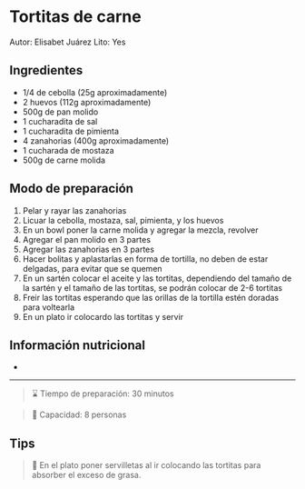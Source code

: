 # Tortitas de carne

Autor: Elisabet Juárez
Lito: Yes

## Ingredientes

- 1/4 de cebolla (25g aproximadamente)
- 2 huevos (112g aproximadamente)
- 500g de pan molido
- 1 cucharadita de sal
- 1 cucharadita de pimienta
- 4 zanahorias (400g aproximadamente)
- 1 cucharada de mostaza
- 500g de carne molida

## Modo de preparación

1. Pelar y rayar las zanahorias
2. Licuar la cebolla, mostaza, sal, pimienta, y los huevos
3. En un bowl poner la carne molida y agregar la mezcla, revolver
4. Agregar el pan molido en 3 partes
5. Agregar las zanahorias en 3 partes
6. Hacer bolitas y aplastarlas en forma de tortilla, no deben de estar delgadas, para evitar que se quemen
7. En un sartén colocar el aceite y las tortitas, dependiendo del tamaño de la sartén y el tamaño de las tortitas, se podrán colocar de 2-6 tortitas
8. Freir las tortitas esperando que las orillas de la tortilla estén doradas para voltearla
9. En un plato ir colocardo las tortitas y servir

## Información nutricional

- 

---

> ⌛ Tiempo de preparación: 30 minutos

> 🥞 Capacidad: 8 personas

## Tips

> 🔆 En el plato poner servilletas al ir colocando las tortitas para absorber el exceso de grasa.